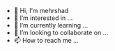 - 👋 Hi, I’m mehrshad
- 👀 I’m interested in ...
- 🌱 I’m currently learning ...
- 💞️ I’m looking to collaborate on ...
- 📫 How to reach me ...

<!---
demonnote/demonnote is a ✨ special ✨ repository because its `README.md` (this file) appears on your GitHub profile.
You can click the Preview link to take a look at your changes.
--->
